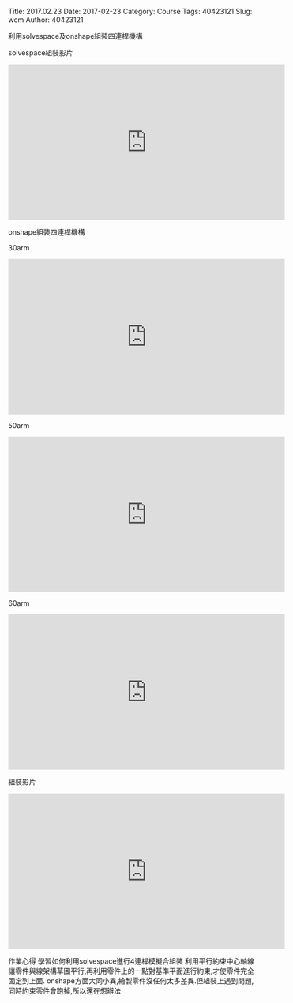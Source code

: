 Title: 2017.02.23
Date: 2017-02-23
Category: Course
Tags: 40423121
Slug: wcm
Author: 40423121

利用solvespace及onshape組裝四連桿機構

solvespace組裝影片

<iframe width="560" height="315" src="https://www.youtube.com/embed/uMNMCOstOEs" frameborder="0" allowfullscreen></iframe>

onshape組裝四連桿機構

30arm
<iframe width="560" height="315" src="https://www.youtube.com/embed/eTnzHT5B24c" frameborder="0" allowfullscreen></iframe>

50arm
<iframe width="560" height="315" src="https://www.youtube.com/embed/JY5sqfKPMIA" frameborder="0" allowfullscreen></iframe>

60arm
<iframe width="560" height="315" src="https://www.youtube.com/embed/uI8F5R-VBTM" frameborder="0" allowfullscreen></iframe>

組裝影片
<iframe width="560" height="315" src="https://www.youtube.com/embed/6ArbxB2uu14" frameborder="0" allowfullscreen></iframe>


作業心得
學習如何利用solvespace進行4連桿模擬合組裝
利用平行約束中心軸線讓零件與線架構草圖平行,再利用零件上的一點對基準平面進行約束,才使零件完全固定到上面.
onshape方面大同小異,繪製零件沒任何太多差異.但組裝上遇到問題,同時約束零件會跑掉,所以還在想辦法

<!-- PELICAN_END_SUMMARY -->




